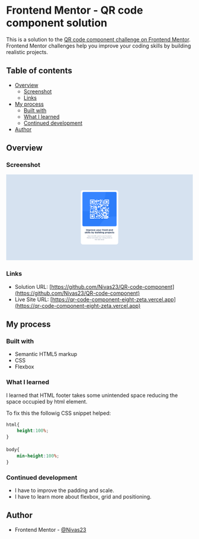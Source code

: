 # Frontend Mentor - QR code component solution

This is a solution to the [QR code component challenge on Frontend Mentor](https://www.frontendmentor.io/challenges/qr-code-component-iux_sIO_H). Frontend Mentor challenges help you improve your coding skills by building realistic projects. 

## Table of contents

- [Overview](#overview)
  - [Screenshot](#screenshot)
  - [Links](#links)
- [My process](#my-process)
  - [Built with](#built-with)
  - [What I learned](#what-i-learned)
  - [Continued development](#continued-development)
- [Author](#author)


## Overview

### Screenshot

![](Screenshot.png)

### Links

- Solution URL: [https://github.com/Nivas23/QR-code-component](https://github.com/Nivas23/QR-code-component)
- Live Site URL: [https://qr-code-component-eight-zeta.vercel.app](https://qr-code-component-eight-zeta.vercel.app)

## My process

### Built with

- Semantic HTML5 markup
- CSS
- Flexbox

### What I learned

I learned that HTML footer takes some unintended space reducing the space occupied by html element.

To fix this the followig CSS snippet helped:

```css
html{
    height:100%;
}

body{
    min-height:100%;
}
```
### Continued development

- I have to improve the padding and scale.
- I have to learn more about flexbox, grid and positioning.

## Author

- Frontend Mentor - [@Nivas23](https://www.frontendmentor.io/profile/Nivas23)

